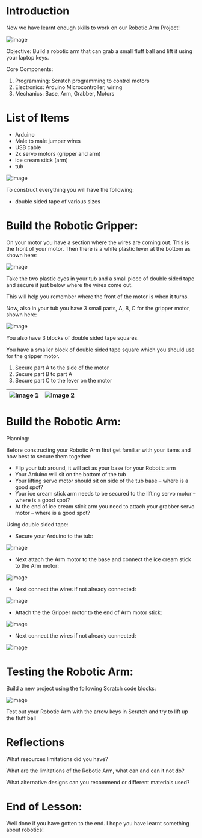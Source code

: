 # Introduction

Now we have learnt enough skills to work on our Robotic Arm Project!

![image](https://github.com/user-attachments/assets/df911a56-69f6-41cf-80a9-4dfa7cfcb965)

Objective: Build a robotic arm that can grab a small fluff ball and lift it using your laptop keys. 

Core Components:
1. Programming: Scratch programming to control motors
2. Electronics: Arduino Microcontroller, wiring 
3. Mechanics: Base, Arm, Grabber, Motors


# List of Items

- Arduino
- Male to male jumper wires
- USB cable
- 2x servo motors (gripper and arm)
- ice cream stick (arm)
- tub

![image](https://github.com/user-attachments/assets/6428d41c-62d2-4ac0-bae4-354fd50601c4)

To construct everything you will have the following:
- double sided tape of various sizes

# Build the Robotic Gripper:

On your motor you have a section where the wires are coming out. This is the front of your motor. Then there is a white plastic lever at the bottom as shown here:

![image](https://github.com/user-attachments/assets/343e1999-9523-4562-a7c5-650e87ee5398)

Take the two plastic eyes in your tub and a small piece of double sided tape and secure it just below where the wires come out.

This will help you remember where the front of the motor is when it turns.

Now, also in your tub you have 3 small parts, A, B, C for the gripper motor, shown here:

![image](https://github.com/user-attachments/assets/7c552bf0-c9ec-46f0-adf0-a9d516dda345)

You also have 3 blocks of double sided tape squares. 

You have a smaller block of double sided tape square which you should use for the gripper motor.

1. Secure part A to the side of the motor
2. Secure part B to part A
3. Secure part C to the lever on the motor 

| ![Image 1](https://github.com/user-attachments/assets/34a6cb22-ca5f-4cf2-a36e-cc6b96197652) | ![Image 2](https://github.com/user-attachments/assets/ecc23266-e77d-44fe-a3a5-5014c5760f34) |
|:--------------------------------------------------------------------------------------------:|:--------------------------------------------------------------------------------------------:|


# Build the Robotic Arm:

Planning:

Before constructing your Robotic Arm first get familiar with your items and how best to secure them together: 

- Flip your tub around, it will act as your base for your Robotic arm
- Your Arduino will sit on the bottom of the tub
- Your lifting servo motor should sit on side of the tub base – where is a good spot?
- Your ice cream stick arm needs to be secured to the lifting servo motor – where is a good spot?
- At the end of ice cream stick arm you need to attach your grabber servo motor – where is a good spot?

Using double sided tape:
- Secure your Arduino to the tub:

![image](https://github.com/user-attachments/assets/afa383bd-0c09-4aed-8e0e-479947212a56)

- Next attach the Arm motor to the base and connect the ice cream stick to the Arm motor:

![image](https://github.com/user-attachments/assets/8656d4ea-a63f-4650-abd9-05044f227ef0)

- Next connect the wires if not already connected:

![image](https://github.com/user-attachments/assets/19fc3ce1-f29a-4254-b292-1e60d6477148)

- Attach the the Gripper motor to the end of Arm motor stick:

![image](https://github.com/user-attachments/assets/5a23d136-4851-4537-9db1-bd89cb12ce9a)

- Next connect the wires if not already connected:

![image](https://github.com/user-attachments/assets/77c10d96-93b5-43d7-ad8b-c163fa73dd98)

# Testing the Robotic Arm:

Build a new project using the following Scratch code blocks:

![image](https://github.com/user-attachments/assets/67bb151f-f780-4e89-9bf5-8c282be0681d)

Test out your Robotic Arm with the arrow keys in Scratch and try to lift up the fluff ball

# Reflections

What resources limitations did you have?

What are the limitations of the Robotic Arm, what can and can it not do?

What alternative designs can you recommend or different materials used?

# End of Lesson:

Well done if you have gotten to the end. I hope you have learnt something about robotics!
